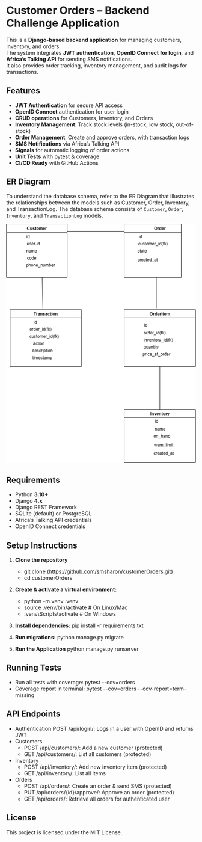 # Customer Orders – Backend Challenge Application

This is a **Django-based backend application** for managing customers, inventory, and orders.  
The system integrates **JWT authentication**, **OpenID Connect for login**, and **Africa’s Talking API** for sending SMS notifications.  
It also provides order tracking, inventory management, and audit logs for transactions.


## Features
- **JWT Authentication** for secure API access  
- **OpenID Connect** authentication for user login  
- **CRUD operations** for Customers, Inventory, and Orders  
- **Inventory Management**: Track stock levels (in-stock, low stock, out-of-stock)  
- **Order Management**: Create and approve orders, with transaction logs  
- **SMS Notifications** via Africa’s Talking API  
- **Signals** for automatic logging of order actions  
- **Unit Tests** with pytest & coverage  
- **CI/CD Ready** with GitHub Actions  



## ER Diagram
To understand the database schema, refer to the ER Diagram that illustrates the relationships between the models such as Customer, Order, Inventory, and TransactionLog.
The database schema consists of `Customer`, `Order`, `Inventory`, and `TransactionLog` models.  

![ER Diagram](docs/ER-DIAGRAM.png)



## Requirements
- Python **3.10+**  
- Django **4.x**  
- Django REST Framework  
- SQLite (default) or PostgreSQL  
- Africa’s Talking API credentials  
- OpenID Connect credentials  


## Setup Instructions

1. **Clone the repository**
   - git clone (https://github.com/smsharon/customerOrders.git)
   - cd customerOrders
2. **Create & activate a virtual environment:**
    - python -m venv .venv
    - source .venv/bin/activate   # On Linux/Mac
    - .venv\Scripts\activate      # On Windows

3. **Install dependencies:**
   pip install -r requirements.txt

4. **Run migrations:**
    python manage.py migrate
6. **Run the Application**
    python manage.py runserver

## Running Tests
 - Run all tests with coverage:
    pytest --cov=orders
 - Coverage report in terminal:
    pytest --cov=orders --cov-report=term-missing


## API Endpoints
- Authentication
    POST /api/login/: Logs in a user with OpenID and returns JWT
- Customers
    - POST /api/customers/: Add a new customer (protected)
    - GET /api/customers/: List all customers (protected)  
- Inventory
    - POST /api/inventory/: Add new inventory item (protected)
    - GET /api/inventory/: List all items   
- Orders
    - POST /api/orders/: Create an order & send SMS (protected)
    - PUT /api/orders/{id}/approve/: Approve an order (protected)
    - GET /api/orders/: Retrieve all orders for authenticated user

## License
This project is licensed under the MIT License.
